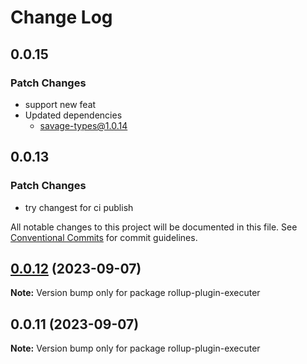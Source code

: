 # Change Log

## 0.0.15

### Patch Changes

- support new feat
- Updated dependencies
  - savage-types@1.0.14

## 0.0.13

### Patch Changes

- try changest for ci publish

All notable changes to this project will be documented in this file.
See [Conventional Commits](https://conventionalcommits.org) for commit guidelines.

## [0.0.12](https://github.com/savage181855/savage-libs/compare/rollup-plugin-executer@0.0.11...rollup-plugin-executer@0.0.12) (2023-09-07)

**Note:** Version bump only for package rollup-plugin-executer

## 0.0.11 (2023-09-07)

**Note:** Version bump only for package rollup-plugin-executer
